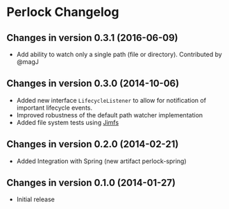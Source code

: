 Perlock Changelog
==================

Changes in version 0.3.1 (2016-06-09)
-------------------------------------

* Add ability to watch only a single path (file or directory). Contributed by @magJ


Changes in version 0.3.0 (2014-10-06)
-------------------------------------

* Added new interface `LifecycleListener` to allow for notification of important lifecycle events.
* Improved robustness of the default path watcher implementation
* Added file system tests using [Jimfs](https://github.com/google/jimfs)

Changes in version 0.2.0 (2014-02-21)
-------------------------------------

* Added Integration with Spring (new artifact perlock-spring)

Changes in version 0.1.0 (2014-01-27)
-------------------------------------

* Initial release
